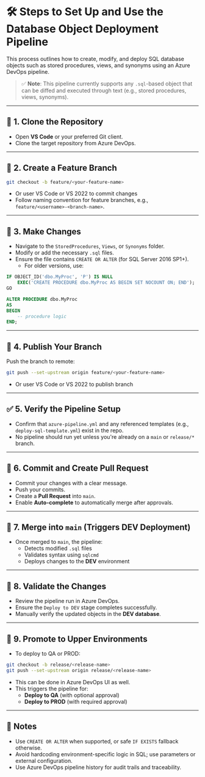 # 🛠️ Steps to Set Up and Use the Database Object Deployment Pipeline

This process outlines how to create, modify, and deploy SQL database objects such as stored procedures, views, and synonyms using an Azure DevOps pipeline.

> ✅ **Note**: This pipeline currently supports any `.sql`-based object that can be diffed and executed through text (e.g., stored procedures, views, synonyms).

---

## 📁 1. Clone the Repository

- Open **VS Code** or your preferred Git client.
- Clone the target repository from Azure DevOps.

---

## 🌿 2. Create a Feature Branch

```bash
git checkout -b feature/<your-feature-name>
```
- Or user VS Code or VS 2022 to commit changes
- Follow naming convention for feature branches, e.g., `feature/<username>-<branch-name>`.

---

## 🚀 3. Make Changes

- Navigate to the `StoredProcedures`, `Views`, or `Synonyms` folder.
- Modify or add the necessary `.sql` files.
- Ensure the file contains `CREATE OR ALTER` (for SQL Server 2016 SP1+).
  - For older versions, use:

```sql
IF OBJECT_ID('dbo.MyProc', 'P') IS NULL
    EXEC('CREATE PROCEDURE dbo.MyProc AS BEGIN SET NOCOUNT ON; END');
GO

ALTER PROCEDURE dbo.MyProc
AS
BEGIN
    -- procedure logic
END;
```

---

## 🔄 4. Publish Your Branch

Push the branch to remote:

```bash
git push --set-upstream origin feature/<your-feature-name>
```
- Or user VS Code or VS 2022 to publish branch
---

## ✅ 5. Verify the Pipeline Setup

- Confirm that `azure-pipeline.yml` and any referenced templates (e.g., `deploy-sql-template.yml`) exist in the repo.
- No pipeline should run yet unless you're already on a `main` or `release/*` branch.

---

## 💬 6. Commit and Create Pull Request

- Commit your changes with a clear message.
- Push your commits.
- Create a **Pull Request** into `main`.
- Enable **Auto-complete** to automatically merge after approvals.

---

## 🔁 7. Merge into `main` (Triggers DEV Deployment)

- Once merged to `main`, the pipeline:
  - Detects modified `.sql` files
  - Validates syntax using `sqlcmd`
  - Deploys changes to the **DEV** environment

---

## 🧪 8. Validate the Changes

- Review the pipeline run in Azure DevOps.
- Ensure the `Deploy to DEV` stage completes successfully.
- Manually verify the updated objects in the **DEV database**.

---

## 🚢 9. Promote to Upper Environments

- To deploy to QA or PROD:

```bash
git checkout -b release/<release-name>
git push --set-upstream origin release/<release-name>
```
- This can be done in Azure DevOps UI as well.
- This triggers the pipeline for:
  - **Deploy to QA** (with optional approval)
  - **Deploy to PROD** (with required approval)

---

## 📌 Notes

- Use `CREATE OR ALTER` when supported, or safe `IF EXISTS` fallback otherwise.
- Avoid hardcoding environment-specific logic in SQL; use parameters or external configuration.
- Use Azure DevOps pipeline history for audit trails and traceability.
